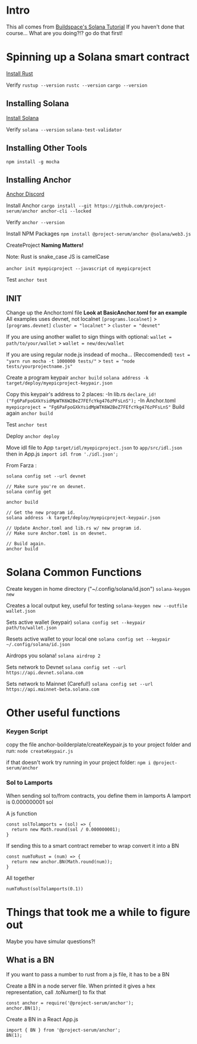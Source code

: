 # Intro
This all comes from [Buildspace's Solana Tutorial](https://app.buildspace.so/)
If you haven't done that course... What are you doing?!? go do that first!

# Spinning up a Solana smart contract
[Install Rust](https://doc.rust-lang.org/book/ch01-01-installation.html)

Verify
`rustup --version`
`rustc --version`
`cargo --version`

## Installing Solana
[Install Solana](https://docs.solana.com/cli/install-solana-cli-tools#use-solanas-install-tool)

Verify
`solana --version`
`solana-test-validator`

## Installing Other Tools
`npm install -g mocha`

## Installing Anchor
[Anchor Discord](https://discord.gg/8HwmBtt2ss)

Install Anchor
`cargo install --git https://github.com/project-serum/anchor anchor-cli --locked`

Verify
`anchor --version`

Install NPM Packages
`npm install @project-serum/anchor @solana/web3.js`

CreateProject
**Naming Matters!**

Note: Rust is snake_case JS is camelCase

`anchor init myepicproject --javascript`
`cd myepicproject`

Test
`anchor test`

## INIT

Change up the Anchor.toml file
**Look at BasicAnchor.toml for an example**
All examples uses devnet, not localnet
`[programs.localnet]` > `[programs.devnet]`
`cluster = "localnet"` > `cluster = "devnet"`

If you are using another wallet to sign things with
optional: `wallet = path/to/your/wallet` > `wallet = new/dev/wallet`

If you are using regular node.js insdead of mocha... (Reccomended)
`test = "yarn run mocha -t 1000000 tests/"` > `test = "node tests/yourprojectname.js"`

Create a program keypair
`anchor build`
`solana address -k target/deploy/myepicproject-keypair.json`


Copy this keypair's address to 2 places:
-In lib.rs 
`declare_id!("Fg6PaFpoGXkYsidMpWTK6W2BeZ7FEfcYkg476zPFsLnS");`
-In Anchor.toml
`myepicproject = "Fg6PaFpoGXkYsidMpWTK6W2BeZ7FEfcYkg476zPFsLnS"`
Build again
`anchor build`

Test
`anchor test`

Deploy
`anchor deploy`

Move idl file to App
`target/idl/myepicproject.json`
to
`app/src/idl.json`
then in App.js
`import idl from './idl.json';`

From Farza : 
```
solana config set --url devnet

// Make sure you're on devnet.
solana config get

anchor build

// Get the new program id.
solana address -k target/deploy/myepicproject-keypair.json

// Update Anchor.toml and lib.rs w/ new program id.
// Make sure Anchor.toml is on devnet.

// Build again.
anchor build
```

# Solana Common Functions
Create keygen in home directory ("~/.config/solana/id.json")
`solana-keygen new`

Creates a local output key, useful for testing
`solana-keygen new --outfile wallet.json`

Sets active wallet (keypair)
`solana config set --keypair path/to/wallet.json`

Resets active wallet to your local one
`solana config set --keypair ~/.config/solana/id.json`

Airdrops you solana!
`solana airdrop 2`

Sets network to Devnet
`solana config set --url https://api.devnet.solana.com`

Sets network to Mainnet (Careful!)
`solana config set --url https://api.mainnet-beta.solana.com`

# Other useful functions
### Keygen Script
copy the file anchor-boilderplate/createKeypair.js to your project folder and run:
`node createKeypair.js`

if that doesn't work try running in your project folder:
`npm i @project-serum/anchor`

### Sol to Lamports
When sending sol to/from contracts, you define them in lamports
A lamport is 0.000000001 sol

A js function
```
const solTolamports = (sol) => {
  return new Math.round(sol / 0.000000001);
}	
```

If sending this to a smart contract remeber to wrap convert it into a BN
```
const numToRust = (num) => {
  return new anchor.BN(Math.round(num));
}
```

All together
```
numToRust(solTolamports(0.1))
```

# Things that took me a while to figure out
Maybe you have simular questions?!

## What is a BN
If you want to pass a number to rust from a js file, it has to be a BN

Create a BN in a node server file. When printed it gives a hex representation, call .toNumer() to fix that
```
const anchor = require('@project-serum/anchor');
anchor.BN(1);
```

Create a BN in a React App.js
```
import { BN } from '@project-serum/anchor';
BN(1);
```
